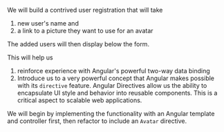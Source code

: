 We will build a contrived user registration that will take
1. new user's name and 
2. a link to a picture they want to use for an avatar

The added users will then display below the form.

This will help us 
1. reinforce experience with Angular's powerful two-way data binding
2. Introduce us to a very powerful concept that Angular makes possible with its `directive` feature. Angular Directives allow us the ability to encapsulate UI style and behavior into reusable components. This is a critical aspect to scalable web applications.

We will begin by implementing the functionality with an Angular template and controller first, then refactor to include an `Avatar` directive.